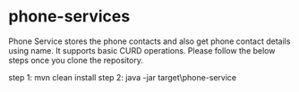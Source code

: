# phone-services

Phone Service stores the phone contacts and also get phone contact details using name. It supports basic CURD operations.
Please follow the below steps once you clone the repository.

step 1:  mvn clean install
step 2: java -jar target\phone-service
